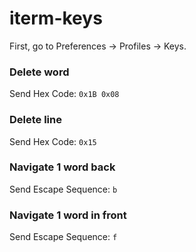 # iterm-keys

First, go to Preferences -> Profiles -> Keys.

### Delete word

Send Hex Code: `0x1B 0x08`

### Delete line

Send Hex Code: `0x15`

### Navigate 1 word back

Send Escape Sequence: `b`

### Navigate 1 word in front

Send Escape Sequence: `f`
